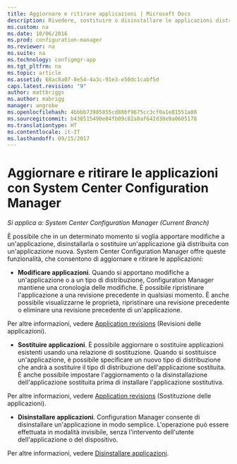 ```yaml
---
title: Aggiornare e ritirare applicazioni | Microsoft Docs
description: Rivedere, sostituire o disinstallare le applicazioni distribuite tramite System Center Configuration Manager.
ms.custom: na
ms.date: 10/06/2016
ms.prod: configuration-manager
ms.reviewer: na
ms.suite: na
ms.technology: configmgr-app
ms.tgt_pltfrm: na
ms.topic: article
ms.assetid: 68ac8a07-8e54-4a3c-91e3-e50dc1cabf5d
caps.latest.revision: "9"
author: mattbriggs
ms.author: mabrigg
manager: angrobe
ms.openlocfilehash: 4bbbb73985855cd88bf9675cc3cf0a1e81551a80
ms.sourcegitcommit: b438515490e04fb09c82a8af642d38e9a0605178
ms.translationtype: HT
ms.contentlocale: it-IT
ms.lasthandoff: 09/15/2017
---
```

# <a name="update-and-retire-applications-with-system-center-configuration-manager"></a>Aggiornare e ritirare le applicazioni con System Center Configuration Manager

*Si applica a: System Center Configuration Manager (Current Branch)*


È possibile che in un determinato momento si voglia apportare modifiche a un'applicazione, disinstallarla o sostituire un'applicazione già distribuita con un'applicazione nuova. System Center Configuration Manager offre queste funzionalità, che consentono di aggiornare e ritirare le applicazioni:  

-   **Modificare applicazioni**. Quando si apportano modifiche a un'applicazione o a un tipo di distribuzione, Configuration Manager mantiene una cronologia delle modifiche. È possibile ripristinare l'applicazione a una revisione precedente in qualsiasi momento. È anche possibile visualizzarne le proprietà, ripristinare una revisione precedente o eliminare una revisione precedente di un'applicazione.  

  Per altre informazioni, vedere [Application revisions](revise-and-supersede-applications.md#application-revisions) (Revisioni delle applicazioni).  

-   **Sostituire applicazioni**. È possibile aggiornare o sostituire applicazioni esistenti usando una relazione di sostituzione. Quando si sostituisce un'applicazione, è possibile specificare un nuovo tipo di distribuzione che andrà a sostituire il tipo di distribuzione dell'applicazione sostituita. È anche possibile impostare l'aggiornamento o la disinstallazione dell'applicazione sostituita prima di installare l'applicazione sostitutiva.  

  Per altre informazioni, vedere [Application revisions](revise-and-supersede-applications.md#application-supersedence) (Sostituzione delle applicazioni).  

-   **Disinstallare applicazioni**. Configuration Manager consente di disinstallare un'applicazione in modo semplice. L'operazione può essere effettuata in modalità invisibile, senza l'intervento dell'utente dell'applicazione o del dispositivo.  

  Per altre informazioni, vedere [Disinstallare applicazioni](uninstall-applications.md).  
